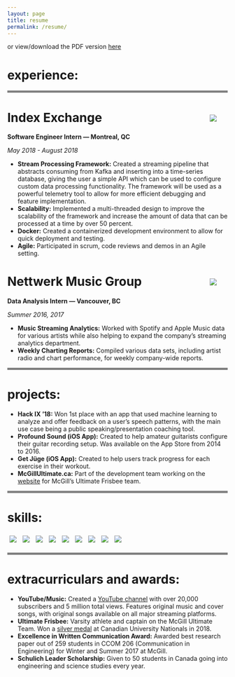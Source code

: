 ```yaml
---
layout: page
title: resume
permalink: /resume/
---
```


<style>
.experience-img {max-width: 80px; max-height: 80px; margin-right: 25px; margin-top: 10px;}
.experience-img-container {float:right; text-align: center;}
.experience-title {position: relative; float: left;}
.h-line {border-bottom: thick solid gray;}
.img-wrap {display: inline; position: relative;}
.img__description {
    text-align: center;
    position: absolute;
    top: 0;
    bottom: 0;
    left: 0;
    right: 0;
    color: #080808;
    visibility: hidden;
    opacity: 0;
  
    /* transition effect. not necessary */
    transition: opacity .2s, visibility .2s;
}
.img-wrap:hover .img__description {visibility: visible; opacity: 1;}
.icon {max-width: 14%; margin: 5px;}
.icon:hover { opacity: 0.7;}
}}
</style>

<div class="h-line">
    <p>or view/download the PDF version <a href="{{site.baseurl}}/Albert_Kragl_Resume.pdf" target="_blank">here</a></p>
    <h1>experience:</h1>
</div>

<div class="experience-item">
    <div class="experience-img-container">
        <img src="{{site.baseurl}}/assets/images/ix-logo.png" class="experience-img">
    </div>
    <div class="sidebar-title">
        <h1>Index Exchange</h1>
        <p><b>Software Engineer Intern — Montreal, QC</b></p>
        <p><i>May 2018 - August 2018</i></p>
    </div>
</div>

* **Stream Processing Framework:** Created a streaming pipeline that abstracts consuming from Kafka and inserting into a time-series database, giving the user a simple API which can be used to configure custom data processing functionality. The framework will be used as a powerful telemetry tool to allow for more efficient debugging and feature implementation.
* **Scalability:** Implemented a multi-threaded design to improve the scalability of the framework and increase the amount of data that can be processed at a time by over 50 percent.
* **Docker:** Created a containerized development environment to allow for quick deployment and testing.
* **Agile:** Participated in scrum, code reviews and demos in an Agile setting.

<div class="experience-item">
    <div class="experience-img-container">
        <img src="{{site.baseurl}}/assets/images/nettwerk-logo.png" class="experience-img">
    </div>
    <div class="sidebar-title">
        <h1>Nettwerk Music Group</h1>
        <p><b>Data Analysis Intern — Vancouver, BC</b></p>
        <p><i>Summer 2016, 2017</i></p>
    </div>
</div>

* **Music Streaming Analytics:** Worked with Spotify and Apple Music data for various artists while also helping to expand the company’s streaming analytics department.
* **Weekly Charting Reports:** Compiled various data sets, including artist radio and chart performance, for weekly company-wide reports.

<!-- Projects section -->
<div class="h-line"></div>
<h1>projects:</h1>

* **Hack IX ’18:** Won 1st place with an app that used machine learning to analyze and offer feedback on a user’s speech patterns, with the main use case being a public speaking/presentation coaching tool.
* **Profound Sound (iOS App):** Created to help amateur guitarists configure their guitar recording setup. Was available on the App Store from 2014 to 2016.
* **Get J&uuml;ge (iOS App):** Created to help users track progress for each exercise in their workout.
* **McGillUltimate.ca:** Part of the development team working on the <a href="https://mcgillultimate.ca" target="_blank">website</a> for McGill’s Ultimate Frisbee team.  

<!-- Skills section -->
<div class="h-line"></div>
<h1>skills:</h1>
<div style="margin-bottom: 15px;">
    <div class="img-wrap">
        <img class="icon" src="{{site.baseurl}}/assets/images/java-logo.png">
        <p class="img__description">Java</p>
    </div>
    <div class="img-wrap">
        <img class="icon" src="{{site.baseurl}}/assets/images/golang-logo.png">
        <p class="img__description">Go</p>
    </div>
    <div class="img-wrap">
        <img class="icon" src="{{site.baseurl}}/assets/images/python-logo.png">
        <p class="img__description">Python</p>
    </div>
    <div class="img-wrap">
        <img class="icon" src="{{site.baseurl}}/assets/images/c-prog-logo.png">
        <p class="img__description">C</p>
    </div>
    <div class="img-wrap">
        <img class="icon" src="{{site.baseurl}}/assets/images/git-logo.png">
        <p class="img__description">Git</p>
    </div>
    <div class="img-wrap">
        <img class="icon" src="{{site.baseurl}}/assets/images/bash-logo.png">
        <p class="img__description">BASH</p>
    </div>
    <div class="img-wrap">
        <img class="icon" src="{{site.baseurl}}/assets/images/kafka-logo.png">
        <p class="img__description">Kafka</p>
    </div>
    <div class="img-wrap">
        <img class="icon" src="{{site.baseurl}}/assets/images/docker-logo.png">
        <p class="img__description">Docker</p>
    </div>   
    <div class="img-wrap">
        <img class="icon" src="{{site.baseurl}}/assets/images/influxdb-logo.png">
        <p class="img__description">InfluxDB</p>
    </div> 
</div> 
<!-- Extracurriculars section -->
<div class="h-line"> </div>
<h1>extracurriculars and awards:</h1>

* **YouTube/Music:** Created a <a href="https://www.youtube.com/user/TheFenderrocker" target="_blank">YouTube channel</a> with over 20,000 subscribers and 5 million total views. Features original music and cover songs, with original songs available on all major streaming platforms.
* **Ultimate Frisbee:** Varsity athlete and captain on the McGill Ultimate Team. Won a <a href="http://ucm.canadianultimate.com/c/2018/10/23/2018-canadian-university-ultimate-championships-open-division-recap/" target="_blank">silver medal</a> at Canadian University Nationals in 2018.
* **Excellence in Written Communication Award:** Awarded best research paper out of 259 students in CCOM 206 (Communication in Engineering) for Winter and Summer 2017 at McGill.
* **Schulich Leader Scholarship:** Given to 50 students in Canada going into engineering and science studies every year.
